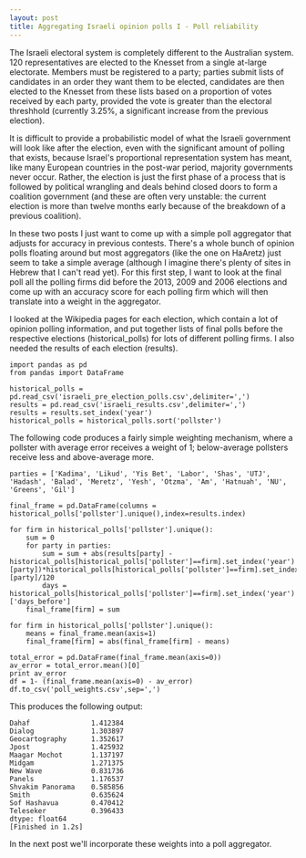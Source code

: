 ```yaml
---
layout: post
title: Aggregating Israeli opinion polls I - Poll reliability
---
```


The Israeli electoral system is completely different to the Australian system. 120 representatives are elected to the Knesset from a single at-large electorate. Members must be registered to a party; parties submit lists of candidates in an order they want them to be elected, candidates are then elected to the Knesset from these lists based on a proportion of votes received by each party, provided the vote is greater than the electoral threshhold (currently 3.25%, a significant increase from the previous election). 

It is difficult to provide a probabilistic model of what the Israeli government will look like after the election, even with the significant amount of polling that exists, because Israel's proportional representation system has meant, like many European countries in the post-war period, majority governments never occur. Rather, the election is just the first phase of a process that is followed by political wrangling and deals behind closed doors to form a coalition government (and these are often very unstable: the current election is more than twelve months early because of the breakdown of a previous coalition). 

In these two posts I just want to come up with a simple poll aggregator that adjusts for accuracy in previous contests. There's a whole bunch of opinion polls floating around but most aggregators (like the one on HaAretz) just seem to take a simple average (although I imagine there's plenty of sites in Hebrew that I can't read yet). For this first step, I want to look at the final poll all the polling firms did before the 2013, 2009 and 2006  elections and come up with an accuracy score for each polling firm which will then translate into a weight in the aggregator. 

I looked at the Wikipedia pages for each election, which contain a lot of opinion polling information, and put together lists of final polls before the respective elections (historical_polls) for lots of different polling firms. I also needed the results of each election (results). 

    import pandas as pd
    from pandas import DataFrame

    historical_polls = pd.read_csv('israeli_pre_election_polls.csv',delimiter=',')
    results = pd.read_csv('israeli_results.csv',delimiter=',')
    results = results.set_index('year')
    historical_polls = historical_polls.sort('pollster')

The following code produces a fairly simple weighting mechanism, where a pollster with average error receives a weight of 1; below-average pollsters receive less and above-average more. 

    parties = ['Kadima', 'Likud', 'Yis Bet', 'Labor', 'Shas', 'UTJ', 'Hadash', 'Balad', 'Meretz', 'Yesh', 'Otzma', 'Am', 'Hatnuah', 'NU', 'Greens', 'Gil']

    final_frame = pd.DataFrame(columns = historical_polls['pollster'].unique(),index=results.index)

    for firm in historical_polls['pollster'].unique():
        sum = 0
        for party in parties:
            sum = sum + abs(results[party] - historical_polls[historical_polls['pollster']==firm].set_index('year')[party])*historical_polls[historical_polls['pollster']==firm].set_index('year')[party]/120
            days = historical_polls[historical_polls['pollster']==firm].set_index('year')['days_before']
        final_frame[firm] = sum

    for firm in historical_polls['pollster'].unique():
        means = final_frame.mean(axis=1)
        final_frame[firm] = abs(final_frame[firm] - means)

    total_error = pd.DataFrame(final_frame.mean(axis=0))
    av_error = total_error.mean()[0]
    print av_error
    df = 1- (final_frame.mean(axis=0) - av_error)
    df.to_csv('poll_weights.csv',sep=',')

This produces the following output:

    Dahaf               1.412384
    Dialog              1.303897
    Geocartography      1.352617
    Jpost               1.425932
    Maagar Mochot       1.137197
    Midgam              1.271375
    New Wave            0.831736
    Panels              1.176537
    Shvakim Panorama    0.585856
    Smith               0.635624
    Sof Hashavua        0.470412
    Teleseker           0.396433
    dtype: float64
    [Finished in 1.2s]

In the next post we'll incorporate these weights into a poll aggregator. 
